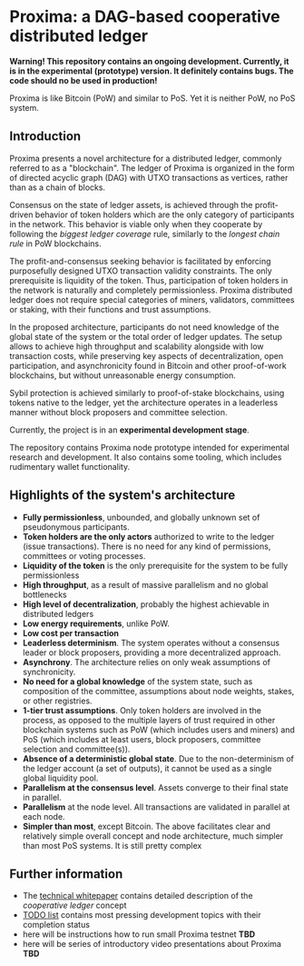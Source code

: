 # Proxima: a DAG-based cooperative distributed ledger

**Warning! This repository contains an ongoing development. Currently, it is in the experimental (prototype) version. It definitely contains bugs.
The code should no be used in production!**

Proxima is like Bitcoin (PoW) and similar to PoS. Yet it is neither PoW, no PoS system. 

## Introduction
Proxima presents a novel architecture for a distributed ledger, commonly referred to as a "blockchain". 
The ledger of Proxima is organized in the form of directed acyclic graph (DAG) with UTXO transactions as vertices, 
rather than as a chain of blocks. 

Consensus on the state of ledger assets, is achieved through the profit-driven behavior of token holders which are the only
category of participants in the network. This behavior is viable only when they cooperate by following the _biggest ledger coverage_ rule, 
similarly to the _longest chain rule_ in PoW blockchains. 

The profit-and-consensus seeking behavior is facilitated by enforcing purposefully designed UTXO transaction validity constraints.
The only prerequisite is liquidity of the token. Thus, participation of token holders in the network is naturally and completely permissionless. 
Proxima distributed ledger does not require special categories of miners, validators, committees or staking, with their functions and trust assumptions.

In the proposed architecture, participants do not need knowledge of the global state of the system or the total order of ledger updates. 
The setup allows to achieve high throughput and scalability alongside with low transaction costs, 
while preserving key aspects of decentralization, open participation, and asynchronicity found in Bitcoin and other proof-of-work blockchains, 
but without unreasonable energy consumption. 

Sybil protection is achieved similarly to proof-of-stake blockchains, using tokens native to the ledger, 
yet the architecture operates in a leaderless manner without block proposers and committee selection.

Currently, the project is in an **experimental development stage**. 

The repository contains Proxima node prototype intended for experimental research and development. 
It also contains some tooling, which includes rudimentary wallet functionality.

## Highlights of the system's architecture

* **Fully permissionless**, unbounded, and globally unknown set of pseudonymous participants. 
* **Token holders are the only actors** authorized to write to the ledger (issue transactions). There is no need for any kind of permissions, committees or voting processes.
* **Liquidity of the token** is the only prerequisite for the system to be fully permissionless
* **High throughput**, as a result of massive parallelism and no global bottlenecks
* **High level of decentralization**, probably the highest achievable in distributed ledgers 
* **Low energy requirements**, unlike PoW. 
* **Low cost per transaction**
* **Leaderless determinism**. The system operates without a consensus leader or block proposers, providing a more decentralized approach.
* **Asynchrony**. The architecture relies on only weak assumptions of synchronicity.
* **No need for a global knowledge** of the system state, such as composition of the committee, assumptions about node weights, stakes, or other registries.
* **1-tier trust assumptions**. Only token holders are involved in the process, as opposed to the multiple layers of trust required in other blockchain systems such as PoW (which includes users and miners) 
and PoS (which includes at least users, block proposers, committee selection and committee(s)).
* **Absence of a deterministic global state**. Due to the non-determinism of the ledger account (a set of outputs), it cannot be used as a single global liquidity pool.
* **Parallelism at the consensus level**. Assets converge to their final state in parallel.
* **Parallelism** at the node level. All transactions are validated in parallel at each node.
* **Simpler than most**, except Bitcoin. The above facilitates clear and relatively simple overall concept and node architecture, much simpler than most PoS systems. It is still pretty complex 

## Further information
* The [technical whitepaper](docs/Proxima_WP.pdf) contains detailed description of the *cooperative ledger* concept
* [TODO list](TODO.md) contains most pressing development topics with their completion status
* here will be instructions how to run small Proxima testnet **TBD**
* here will be series of introductory video presentations about Proxima **TBD**


